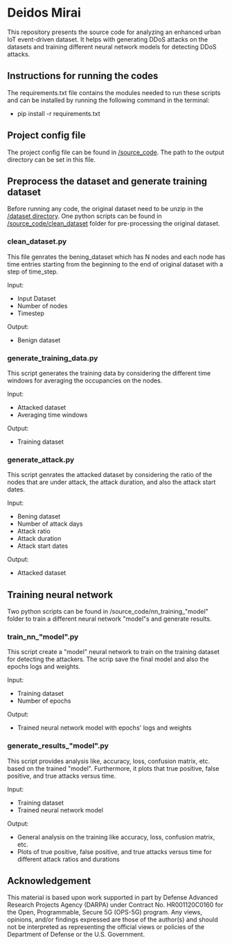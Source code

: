 # Deidos Mirai

This repository presents the source code for analyzing an enhanced urban IoT event-driven dataset. It helps with generating DDoS attacks on the datasets and training different neural network models for detecting DDoS attacks.


## Instructions for running the codes

The requirements.txt file contains the modules needed to run these scripts and can be installed by running the following command in the terminal:
* pip install -r requirements.txt

## Project config file

The project config file can be found in [/source_code](https://github.com/ANRGUSC/deidos_mirai/tree/main/source_code). The path to the output directory can be set in this file.

## Preprocess the dataset and generate training dataset

Before running any code, the original dataset need to be unzip in the [/dataset directory](https://github.com/ANRGUSC/deidos_mirai/tree/main/dataset). One python scripts can be found in [/source_code/clean_dataset](https://github.com/ANRGUSC/deidos_mirai/tree/main/source_code/clean_dataset) folder for pre-processing the original dataset. 

### clean_dataset.py

This file genrates the bening_dataset which has N nodes and each node has time entries starting from the beginning to the end of original dataset with a step of time_step.

Input:
- Input Dataset
- Number of nodes
- Timestep

Output:
- Benign dataset

### generate_training_data.py

This script generates the training data by considering the different time windows for averaging the occupancies on the nodes.

Input:
- Attacked dataset
- Averaging time windows

Output:
- Training dataset


### generate_attack.py

This script genrates the attacked dataset by considering the ratio of the nodes that are under attack, the attack duration, and also the attack start dates.

Input:
- Bening dataset
- Number of attack days
- Attack ratio
- Attack duration
- Attack start dates

Output:
- Attacked dataset


## Training neural network

Two python scripts can be found in /source_code/nn_training_"model" folder to train a different neural network "model"s and generate results.


### train_nn_"model".py

This script create a "model" neural network to train on the training dataset for detecting the attackers. The scrip save the final model and also the epochs logs and weights.

Input:
- Training dataset
- Number of epochs

Output:
- Trained neural network model with epochs' logs and weights


### generate_results_"model".py

This script provides analysis like, accuracy, loss, confusion matrix, etc. based on the trained "model". Furthermore, it plots that true positive, false positive, and true attacks versus time.

Input:
- Training dataset
- Trained neural network model

Output:
- General analysis on the training like accuracy, loss, confusion matrix, etc.
- Plots of true positive, false positive, and true attacks versus time for different attack ratios and durations


## Acknowledgement

   This material is based upon work supported in part by Defense Advanced Research Projects Agency (DARPA) under Contract No. HR001120C0160 for the Open, Programmable, Secure 5G (OPS-5G) program. Any views, opinions, and/or findings expressed are those of the author(s) and should not be interpreted as representing the official views or policies of the Department of Defense or the U.S. Government. 



